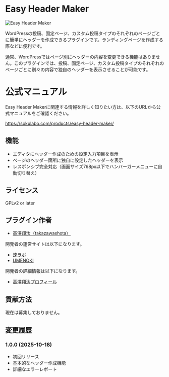 # Easy Header Maker

![Easy Header Maker](https://sokulabo.com/products/wp-content/uploads/2025/10/banner-1544×500-rtl.jpg)

WordPressの投稿、固定ページ、カスタム投稿タイプのそれぞれのページごとに簡単にヘッダーを作成できるプラグインです。ランディングページを作成する際などに便利です。

通常、WordPressではページ別にヘッダーの内容を変更できる機能はありません。このプラグインでは、投稿、固定ページ、カスタム投稿タイプのそれぞれのページごとに別々の内容で独自のヘッダーを表示させることが可能です。

# 公式マニュアル

Easy Header Makerに関連する情報を詳しく知りたい方は、以下のURLから公式マニュアルをご確認ください。

https://sokulabo.com/products/easy-header-maker/

## 機能

- エディタにヘッダー作成のための設定入力項目を表示
- ページのヘッダー箇所に独自に設定したヘッダーを表示
- レスポンシブ完全対応（画面サイズ768px以下でハンバーガーメニューに自動切り替え）

## ライセンス

GPLv2 or later

## プラグイン作者

- [高澤翔汰（takazawashota）](https://github.com/takazawashota)

開発者の運営サイトは以下になります。

- [速ラボ](https://sokulabo.com)
- [UMENOKI](https://ume-noki.com)

開発者の詳細情報は以下になります。

- [高澤翔汰プロフィール](https://ume-noki.com/operator/)

## 貢献方法

現在は募集しておりません。

## 変更履歴

### 1.0.0 (2025-10-18)
- 初回リリース
- 基本的なヘッダー作成機能
- 詳細なエラーレポート
